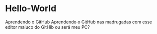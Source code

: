 # Hello-World
Aprendendo o GitHub
Aprendendo o  GitHub nas madrugadas com esse editor maluco do GitHib ou será meu PC?
